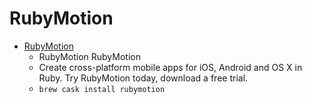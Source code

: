 # RubyMotion
- [RubyMotion](http://www.rubymotion.com/)
  -  RubyMotion RubyMotion
  - Create cross-platform mobile apps for iOS, Android and OS X in Ruby. Try RubyMotion today, download a free trial.
  - `brew cask install rubymotion`
